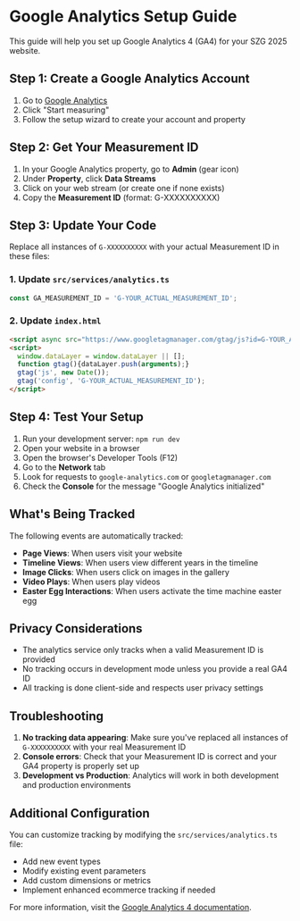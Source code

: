 # Google Analytics Setup Guide

This guide will help you set up Google Analytics 4 (GA4) for your SZG 2025 website.

## Step 1: Create a Google Analytics Account

1. Go to [Google Analytics](https://analytics.google.com/)
2. Click "Start measuring"
3. Follow the setup wizard to create your account and property

## Step 2: Get Your Measurement ID

1. In your Google Analytics property, go to **Admin** (gear icon)
2. Under **Property**, click **Data Streams**
3. Click on your web stream (or create one if none exists)
4. Copy the **Measurement ID** (format: G-XXXXXXXXXX)

## Step 3: Update Your Code

Replace all instances of `G-XXXXXXXXXX` with your actual Measurement ID in these files:

### 1. Update `src/services/analytics.ts`
```typescript
const GA_MEASUREMENT_ID = 'G-YOUR_ACTUAL_MEASUREMENT_ID';
```

### 2. Update `index.html`
```html
<script async src="https://www.googletagmanager.com/gtag/js?id=G-YOUR_ACTUAL_MEASUREMENT_ID"></script>
<script>
  window.dataLayer = window.dataLayer || [];
  function gtag(){dataLayer.push(arguments);}
  gtag('js', new Date());
  gtag('config', 'G-YOUR_ACTUAL_MEASUREMENT_ID');
</script>
```

## Step 4: Test Your Setup

1. Run your development server: `npm run dev`
2. Open your website in a browser
3. Open the browser's Developer Tools (F12)
4. Go to the **Network** tab
5. Look for requests to `google-analytics.com` or `googletagmanager.com`
6. Check the **Console** for the message "Google Analytics initialized"

## What's Being Tracked

The following events are automatically tracked:

- **Page Views**: When users visit your website
- **Timeline Views**: When users view different years in the timeline
- **Image Clicks**: When users click on images in the gallery
- **Video Plays**: When users play videos
- **Easter Egg Interactions**: When users activate the time machine easter egg

## Privacy Considerations

- The analytics service only tracks when a valid Measurement ID is provided
- No tracking occurs in development mode unless you provide a real GA4 ID
- All tracking is done client-side and respects user privacy settings

## Troubleshooting

1. **No tracking data appearing**: Make sure you've replaced all instances of `G-XXXXXXXXXX` with your real Measurement ID
2. **Console errors**: Check that your Measurement ID is correct and your GA4 property is properly set up
3. **Development vs Production**: Analytics will work in both development and production environments

## Additional Configuration

You can customize tracking by modifying the `src/services/analytics.ts` file:

- Add new event types
- Modify existing event parameters
- Add custom dimensions or metrics
- Implement enhanced ecommerce tracking if needed

For more information, visit the [Google Analytics 4 documentation](https://developers.google.com/analytics/devguides/collection/ga4). 